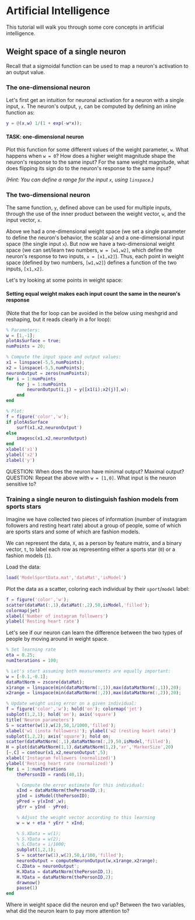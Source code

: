 # Artificial Intelligence

This tutorial will walk you through some core concepts in artificial intelligence.

## Weight space of a single neuron

Recall that a sigmoidal function can be used to map a neuron's activation to an output value.

### The one-dimensional neuron
Let's first get an intuition for neuronal activation for a neuron with a single input, `x`.
The neuron's output, `y`, can be computed by defining an inline function as:

```matlab
y = @(x,w) 1/(1 + exp(-w*x));
```

#### TASK: one-dimensional neuron
Plot this function for some different values of the weight parameter, `w`.
What happens when `w = 0`?
How does a higher weight magnitude shape the neuron's response to the same input?
For the same weight magnitude, what does flipping its sign do to the neuron's response to the same input?

_(Hint: You can define a range for the input `x`, using `linspace`.)_

### The two-dimensional neuron

The same function, `y`, defined above can be used for multiple inputs, through the use of the inner product between the weight vector, `w`, and the input vector, `x`.

Above we had a one-dimensional weight space (we set a single parameter to define the neuron's behavior, the scalar `w`) and a one-dimensional input space (the single input `x`).
But now we have a two-dimensional weight space (we can set/learn two numbers, `w = [w1,w2]`, which define the neuron's response to two inputs, `x = [x1,x2]`).
Thus, each point in weight space (defined by two numbers, `[w1,w2]`) defines a function of the two inputs, `[x1,x2]`.

Let's try looking at some points in weight space:

#### Setting equal weight makes each input count the same in the neuron's response

(Note that the for loop can be avoided in the below using meshgrid and reshaping, but it reads clearly in a for loop):

```matlab
% Parameters:
w = [1,-1];
plotAsSurface = true;
numPoints = 20;

% Compute the input space and output values:
x1 = linspace(-5,5,numPoints);
x2 = linspace(-5,5,numPoints);
neuronOutput = zeros(numPoints);
for i = 1:numPoints
    for j = 1:numPoints
        neuronOutput(i,j) = y([x1(i);x2(j)],w);
    end
end

% Plot:
f = figure('color','w');
if plotAsSurface
    surf(x1,x2,neuronOutput')
else
    imagesc(x1,x2,neuronOutput)
end
xlabel('x1')
ylabel('x2')
zlabel('y')
```

QUESTION: When does the neuron have minimal output? Maximal output?
QUESTION: Repeat the above with `w = [1,0]`. What input is the neuron sensitive to?


### Training a single neuron to distinguish fashion models from sports stars

Imagine we have collected two pieces of information (number of instagram followers and resting heart rate) about a group of people, some of which are sports stars and some of which are fashion models.

We can represent the data, `X`, as a person by feature matrix, and a binary vector, `t`, to label each row as representing either a sports star (`0`) or a fashion models (`1`).

Load the data:

```matlab
load('ModelSportData.mat','dataMat','isModel')
```

Plot the data as a scatter, coloring each individual by their `sport`/`model` label:
```matlab
f = figure('color','w');
scatter(dataMat(:,1),dataMat(:,2),50,isModel,'filled');
colormap(jet)
xlabel('Number of instagram followers')
ylabel('Resting heart rate')
```

Let's see if our neuron can learn the difference between the two types of people by moving around in weight space.

```matlab
% Set learning rate
eta = 0.25;
numIterations = 100;

% Let's start assuming both measurements are equally important:
w = [-0.1,-0.1];
dataMatNorm = zscore(dataMat);
x1range = linspace(min(dataMatNorm(:,1)),max(dataMatNorm(:,1)),20);
x2range = linspace(min(dataMatNorm(:,2)),max(dataMatNorm(:,2)),20);

% Update weight using error on a given individual:
f = figure('color','w'); hold('on'); colormap('jet')
subplot(1,2,1); hold('on'); axis('square')
title('Neuron parameters')
S = scatter(w(1),w(2),50,1/1000,'filled');
xlabel('w1 (insta followers)'); ylabel('w2 (resting heart rate)')
subplot(1,2,2); axis('square'); hold on;
scatter(dataMatNorm(:,1),dataMatNorm(:,2),50,isModel,'filled');
H = plot(dataMatNorm(1,1),dataMatNorm(1,2),'xr','MarkerSize',20)
[~,C] = contour(x1,x2,neuronOutput',5);
xlabel('Instagram followers (normalized)')
ylabel('Resting heart rate (normalized)')
for i = 1:numIterations
    thePersonID = randi(40,1);

    % Compute the error estimate for this individual:
    xInd = dataMatNorm(thePersonID,:);
    yInd = isModel(thePersonID);
    yPred = y(xInd',w);
    yErr = yInd - yPred;

    % Adjust the weight vector according to this learning
    w = w + eta * yErr * xInd;

    % S.XData = w(1);
    % S.YData = w(2);
    % S.CData = i/1000;
    subplot(1,2,1);
    S = scatter(w(1),w(2),50,i/100,'filled');
    neuronOutput = computeNeuronOutput(w,x1range,x2range);
    C.ZData = neuronOutput';
    H.XData = dataMatNorm(thePersonID,1);
    H.YData = dataMatNorm(thePersonID,2);
    drawnow()
    pause(1)
end
```

Where in weight space did the neuron end up?
Between the two variables, what did the neuron learn to pay more attention to?
